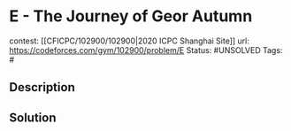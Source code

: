 # E - The Journey of Geor Autumn

contest: [[CFICPC/102900/102900|2020 ICPC Shanghai Site]]
url: https://codeforces.com/gym/102900/problem/E
Status: #UNSOLVED
Tags: #

## Description

## Solution

